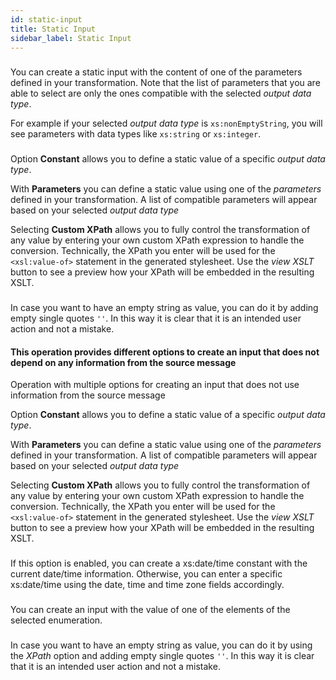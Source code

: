 ```yaml
---
id: static-input
title: Static Input
sidebar_label: Static Input
---
```

### 
You can create a static input with the content of one of the parameters defined in your transformation. Note that the list of parameters that you are able to select are only the ones compatible with the selected <i>output data type</i>.

For example if your selected <i>output data type</i> is <code>xs:nonEmptyString</code>, you will see parameters with data types like <code>xs:string</code> or <code>xs:integer</code>.

### 
Option <b>Constant</b> allows you to define a static value of a specific <i>output data type</i>.

With <b>Parameters</b> you can define a static value using one of the <i>parameters</i> defined in your transformation. A list of compatible parameters will appear based on your selected <i>output data type</i>

Selecting <b>Custom XPath</b> allows you to fully control the transformation of any value by entering your own custom XPath expression to handle the conversion. Technically, the XPath you enter will be used for the <code>&lt;xsl:value-of&gt;</code> statement in the generated stylesheet. Use the <i>view XSLT</i> button to see a preview how your XPath will be embedded in the resulting XSLT.

### 
In case you want to have an empty string as value, you can do it by adding empty single quotes <code>''</code>. In this way it is clear that it is an intended user action and not a mistake.

#### This operation provides different options to create an input that does not depend on any information from the source message
Operation with multiple options for creating an input that does not use information from the source message

Option <b>Constant</b> allows you to define a static value of a specific <i>output data type</i>.

With <b>Parameters</b> you can define a static value using one of the <i>parameters</i> defined in your transformation. A list of compatible parameters will appear based on your selected <i>output data type</i>

Selecting <b>Custom XPath</b> allows you to fully control the transformation of any value by entering your own custom XPath expression to handle the conversion. Technically, the XPath you enter will be used for the <code>&lt;xsl:value-of&gt;</code> statement in the generated stylesheet. Use the <i>view XSLT</i> button to see a preview how your XPath will be embedded in the resulting XSLT.

### 
If this option is enabled,  you can create a xs:date/time constant with the current date/time information. 
Otherwise, you can enter a specific xs:date/time using the date, time and time zone fields accordingly.


### 
You can create an input with the value of one of the elements of the selected enumeration.

### 
In case you want to have an empty string as value, you can do it by using the <i>XPath</i> option and adding empty single quotes <code>''</code>. In this way it is clear that it is an intended user action and not a mistake.

